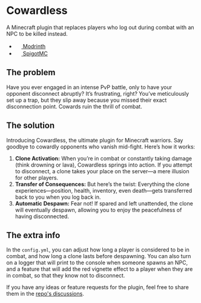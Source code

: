 # Cowardless
A Minecraft plugin that replaces players who log out during combat with an NPC to be killed instead.

- [<img width="16px" src="https://i.imgur.com/o104U27.png"></img> Modrinth](https://modrinth.com/plugin/cowardless)
- [<img width="16px" src="https://static.spigotmc.org/img/spigot.png"></img> SpigotMC](https://www.spigotmc.org/resources/cowardless.115111/)

## The problem
Have you ever engaged in an intense PvP battle, only to have your opponent disconnect abruptly? It’s frustrating, right? You’ve meticulously set up a trap, but they slip away because you missed their exact disconnection point. Cowards ruin the thrill of combat.

## The solution
Introducing Cowardless, the ultimate plugin for Minecraft warriors. Say goodbye to cowardly opponents who vanish mid-fight. Here’s how it works:
1. **Clone Activation:** When you’re in combat or constantly taking damage (think drowning or lava), Cowardless springs into action. If you attempt to disconnect, a clone takes your place on the server—a mere illusion for other players.
2. **Transfer of Consequences:** But here’s the twist: Everything the clone experiences—position, health, inventory, even death—gets transferred back to you when you log back in.
3. **Automatic Despawn:** Fear not! If spared and left unattended, the clone will eventually despawn, allowing you to enjoy the peacefulness of having disconnected.

## The extra info
In the `config.yml`, you can adjust how long a player is considered to be in combat, and how long a clone lasts before despawning. You can also turn on a logger that will print to the console when someone spawns an NPC, and a feature that will add the red vignette effect to a player when they are in combat, so that they know not to disconnect.

If you have any ideas or feature requests for the plugin, feel free to share them in the [repo's discussions](https://github.com/BlurOne-GIT/Cowardless/discussions).

